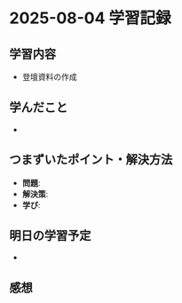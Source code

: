 # 2025-08-04 学習記録

## 学習内容
- 登壇資料の作成

## 学んだこと
-

## つまずいたポイント・解決方法
- **問題**:
- **解決策**:
- **学び**:

## 明日の学習予定
-

## 感想

